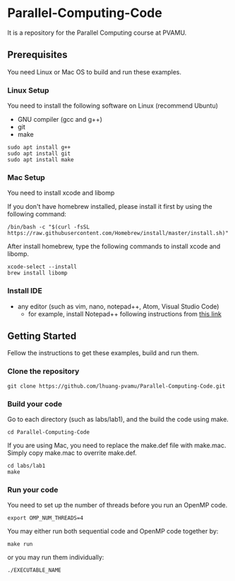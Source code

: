 # Parallel-Computing-Code
It is a repository for the Parallel Computing course at PVAMU.

## Prerequisites

You need Linux or Mac OS to build and run these examples.

### Linux Setup ###
You need to install the following software on Linux (recommend Ubuntu)
* GNU compiler (gcc and g++)
* git
* make
```
sudo apt install g++
sudo apt install git
sudo apt install make
```

### Mac Setup ###
You need to install xcode and libomp

If you don't have homebrew installed, please install it first by using the following command: 

```
/bin/bash -c "$(curl -fsSL https://raw.githubusercontent.com/Homebrew/install/master/install.sh)"
```
After install homebrew, type the following commands to install xcode and libomp. 

```
xcode-select --install
brew install libomp
```

### Install IDE ###
* any editor (such as vim, nano, notepad++, 
Atom, Visual Studio Code)
  * for example, install Notepad++ following instructions from [this link](https://websiteforstudents.com/install-notepad-on-ubuntu-16-04-17-10-18-04-via-snap/)


## Getting Started
Fellow the instructions to get these examples, build and run them.

### Clone the repository
```
git clone https://github.com/lhuang-pvamu/Parallel-Computing-Code.git
``` 
### Build your code
Go to each directory (such as labs/lab1), and the build the code using make.
```
cd Parallel-Computing-Code
```

If you are using Mac, you need to replace the make.def file with make.mac. Simply copy make.mac to overrite make.def. 

```
cd labs/lab1
make
```

### Run your code
You need to set up the number of threads before you run an OpenMP code.
```
export OMP_NUM_THREADS=4
```
You may either run both sequential code and OpenMP code together by:
```
make run 
```
or you may run them individually:
```
./EXECUTABLE_NAME
```



